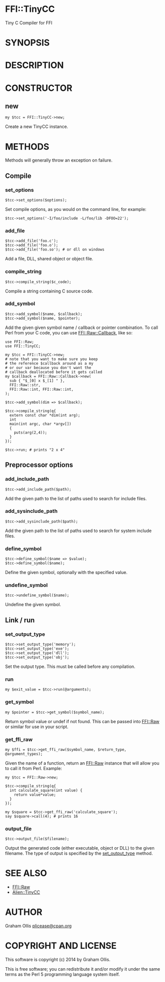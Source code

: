 # FFI::TinyCC

Tiny C Compiler for FFI

# SYNOPSIS

# DESCRIPTION

# CONSTRUCTOR

## new

    my $tcc = FFI::TinyCC->new;

Create a new TinyCC instance.

# METHODS

Methods will generally throw an exception on failure.

## Compile

### set\_options

    $tcc->set_options($options);

Set compile options, as you would on the command line, for example:

    $tcc->set_options('-I/foo/include -L/foo/lib -DFOO=22');

### add\_file

    $tcc->add_file('foo.c');
    $tcc->add_file('foo.o');
    $tcc->add_file('foo.so'); # or dll on windows

Add a file, DLL, shared object or object file.

### compile\_string

    $tcc->compile_string($c_code);

Compile a string containing C source code.

### add\_symbol

    $tcc->add_symbol($name, $callback);
    $tcc->add_symbol($name, $pointer);

Add the given given symbol name / callback or pointer combination.
To call Perl from your C code, you can use [FFI::Raw::Callback](https://metacpan.org/pod/FFI::Raw::Callback),
like so:

    use FFI::Raw;
    use FFI::TinyCC;
    
    my $tcc = FFI::TinyCC->new;
    # note that you want to make sure you keep
    # the reference $callback around as a my
    # or our var because you don't want the
    # callback deallocated before it gets called
    my $callback = FFI::Raw::Callback->new(
      sub { "$_[0] x $_[1] " },
      FFI::Raw::str,
      FFI::Raw::int, FFI::Raw::int,
    );
    
    $tcc->add_symbol(dim => $callback);
    
    $tcc->compile_string(q{
      extern const char *dim(int arg);
      int
      main(int argc, char *argv[])
      {
        puts(arg(2,4));
      }
    });
    
    $tcc->run; # prints "2 x 4"

## Preprocessor options

### add\_include\_path

    $tcc->add_include_path($path);

Add the given path to the list of paths used to search for include files.

### add\_sysinclude\_path

    $tcc->add_sysinclude_path($path);

Add the given path to the list of paths used to search for system include files.

### define\_symbol

    $tcc->define_symbol($name => $value);
    $tcc->define_symbol($name);

Define the given symbol, optionally with the specified value.

### undefine\_symbol

    $tcc->undefine_symbol($name);

Undefine the given symbol.

## Link / run

### set\_output\_type

    $tcc->set_output_type('memory');
    $tcc->set_output_type('exe');
    $tcc->set_output_type('dll');
    $tcc->set_output_type('obj');

Set the output type.  This must be called before any compilation.

### run

    my $exit_value = $tcc->run(@arguments);

### get\_symbol

    my $pointer = $tcc->get_symbol($symbol_name);

Return symbol value or undef if not found.  This can be passed into
[FFI::Raw](https://metacpan.org/pod/FFI::Raw) or similar for use in your script.

### get\_ffi\_raw

    my $ffi = $tcc->get_ffi_raw($symbol_name, $return_type, @argument_types);

Given the name of a function, return an [FFI::Raw](https://metacpan.org/pod/FFI::Raw) instance that will allow you to call it from Perl.
Example:

    my $tcc = FFI::Raw->new;
    
    $tcc->compile_string(q{
      int calculate_square(int value) {
        return value*value;
      }
    });
    
    my $square = $tcc->get_ffi_raw('calculate_square');
    say $square->call(4); # prints 16

### output\_file

    $tcc->output_file($filename);

Output the generated code (either executable, object or DLL) to the given filename.
The type of output is specified by the [set\_output\_type](https://metacpan.org/pod/FFI::TinyCC#set_output_type)
method.

# SEE ALSO

- [FFI::Raw](https://metacpan.org/pod/FFI::Raw)
- [Alien::TinyCC](https://metacpan.org/pod/Alien::TinyCC)

# AUTHOR

Graham Ollis <plicease@cpan.org>

# COPYRIGHT AND LICENSE

This software is copyright (c) 2014 by Graham Ollis.

This is free software; you can redistribute it and/or modify it under
the same terms as the Perl 5 programming language system itself.
